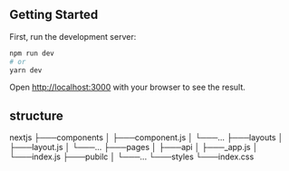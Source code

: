 ## Getting Started

First, run the development server:

```bash
npm run dev
# or
yarn dev
```

Open [http://localhost:3000](http://localhost:3000) with your browser to see the result.

## structure

nextjs
├───components
│   ├───component.js
│   └───...
├───layouts
│   ├───layout.js
│   └───...
├───pages
│   ├───api
│   ├───_app.js
│   └───index.js
├───pubilc
│   └───...
└───styles
    └───index.css
